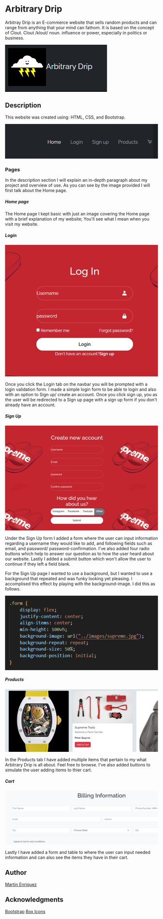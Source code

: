 # Arbitrary Drip

Arbitray Drip is an E-commerce website that sells random products and can range from anything that your mind can fathom. It is based on the concept of Clout. Clout /klout/ noun. influence or power, especially in politics or business.

![Arbitray Drip Logo](images/AD.PNG)

## Description

This website was created using: HTML, CSS, and Bootstrap. 

![Navbar](images/Navbar.PNG)

### Pages

In the description section I will explain an in-depth paragraph about my project and overview of use. As you can see by the image provided I will first talk about the Home page. 

##### Home page

The Home page I kept basic with just an image covering the Home page with a brief explanation of my website; You'll see what I mean when you visit my website. 

##### Login

![Login](images/Login.PNG)

Once you click the Login tab on the navbar you will be prompted with a login validation form. I made a simple login form to be able to login and also with an option to Sign up/ create an account. Once you click sign up, you as the user will be redirected to a Sign up page with a sign up form if you don't already have an account. 

##### Sign Up
![Sign Up form](images/SignUp.PNG)

Under the Sign Up form I added a form where the user can input information regarding a username they would like to add, and following fields such as email, and password/ password-confirmation. I've also added four radio buttons which help to answer our question as to how the user heard about our website. Lastly I added a submit button which won't allow the user to continue if they left a field blank.

For the Sign Up page I wanted to use a background, but I wanted to use a background that repeated and was funky looking yet pleasing. I accomplised this effect by playing with the background-image. I did this as follows. 

![Background Image](images/backgroundImage.PNG)

##### Products
![Products](images/ProductsPic.PNG)

In the Products tab I have added multiple items that pertain to my what Arbitrary Drip is all about. Feel free to browse. I've also added buttons to simulate the user adding items to thier cart. 

##### Cart
![Checkout](images/Checkout.PNG)

Lastly I have added a form and table to where the user can input needed information and can also see the items they have in their cart. 

## Author

 [Martin Enriquez](https://github.com/TherealJGatsby) 

## Acknowledgments 

 [Bootstrap](https://getbootstrap.com/docs/4.1/components/forms/#inline-forms)
 [Box Icons](https://boxicons.com/)

